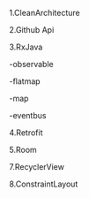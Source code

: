 1.CleanArchitecture

2.Github Api

3.RxJava

-observable 

-flatmap

-map

-eventbus

4.Retrofit

5.Room

7.RecyclerView

8.ConstraintLayout

